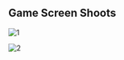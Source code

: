 ## Game Screen Shoots

![1](https://github.com/mertcangur/UA-Final-Project/assets/86794305/f068c459-3b6b-4864-96a0-fb70577148fe)

![2](https://github.com/mertcangur/UA-Final-Project/assets/86794305/174f2005-092a-4949-9438-778c9808d665)

